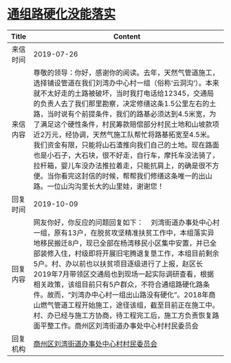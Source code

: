 # [通组路硬化没能落实](http://www.shangluo.gov.cn/zmhd/ldxxxx.jsp?urltype=leadermail.LeaderMailContentUrl&wbtreeid=1112&leadermailid=5380)

| Title |                                                                                                                                                              Content                                                                                                                                                              |
|:-----:|-----------------------------------------------------------------------------------------------------------------------------------------------------------------------------------------------------------------------------------------------------------------------------------------------------------------------------------|
| 来信时间  | 2019-07-26                                                                                                                                                                                                                                                                                                                        |
| 来信内容  | 尊敬的领导：你好，感谢你的阅读。去年，天然气管道施工，选择铺设管道在我们刘湾办中心村一组（俗称‘云洞沟‘）。本来就不太好走的土路被破坏，当时我打电话给12345，交通局的负责人去了我们那里勘察，决定修缮这条1.5公里左右的土路，当时说有个前提条件，我们的路基必须达到4.5米宽，为了满足这个硬性条件，村民筹款赔偿部分村民土地和山坡款项近2万元，经协调，天然气施工队帮忙将路基拓宽至4.5米。我们资金有限，只能将山石渣推向我们自己的土地。现在路面也是小石子，大石块，很不好走，自行车，摩托车没法骑了，拉杆箱，婴儿车没办法推拉着走，只能抗肩上，的确是很不方便。当你看完这封信的时候，帮帮我们修缮这条唯一的出山路。一位山沟沟里长大的山里娃，谢谢您！ |
| 回复时间  | 2019-10-09                                                                                                                                                                                                                                                                                                                        |
| 回复内容  | 网友你好，你反应的问题回复如下：    刘湾街道办事处中心村一组，原有13户，在脱贫攻坚精准扶贫工作中，本组落实异地移民搬迁8户，现已全部在杨湾移民小区集中安置，并已全部装修入住，村级即将开展旧宅腾退复垦工作，本组目前剩余5户。村、办以前也以扶贫项目逐级进行了上报，赵区长2019年7月带领区交通局也到现场一起实际调研查看，根据相关政策，该组目前只有5户群众，不符合通组路硬化路条件。故而，“刘湾办中心村一组出山路没有硬化”。2018年商山燃气管道工程开始施工，途径该组，截至目前正在施工中。村、办已经与施工方协商，待工程完工后，施工方负责恢复路面平整工作。商州区刘湾街道办事处中心村村民委员会                         |
| 回复机构  | [商州区刘湾街道办事处中心村村民委员会](../../category/agencies/商州区刘湾街道办事处中心村村民委员会.md)                                                                                                                                                                                                                                                               |